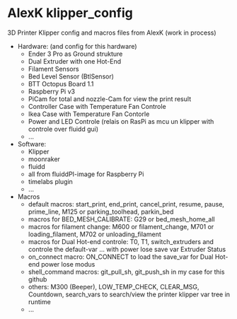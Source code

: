 # AlexK klipper_config
3D Printer Klipper config and macros files from AlexK  (work in process)
 - Hardware: (and config for this hardware)
    - Ender 3 Pro as Ground strukture
    - Dual Extruder with one Hot-End
    - Filament Sensors
    - Bed Level Sensor (BtlSensor)
    - BTT Octopus Board 1.1
    - Raspberry Pi v3
    - PiCam for total and nozzle-Cam for view the print result
    - Controller Case with Temperature Fan Controle
    - Ikea Case with Temperature Fan Contorle
    - Power and LED Controle (relais on RasPi as mcu un klipper with controle over fluidd gui)
    - ...
 - Software: 
    - Klipper
    - moonraker 
    - fluidd 
    - all from fluiddPI-image for Raspberry Pi
    - timelabs plugin
    - ...
 - Macros
    - default macros: start_print, end_print, cancel_print, resume, pause, prime_line, M125 or parking_toolhead, parkin_bed
    - macros for BED_MESH_CALIBRATE:  G29 or bed_mesh_home_all
    - macros for filament change: M600 or filament_change, M701 or loading_filament, M702 or unloading_filament
    - macros for Dual Hot-end controle: T0, T1, switch_extruders and controle the default-var ... with power lose save var Extruder Status
    - on_connect macro: ON_CONNECT to load the save_var for Dual Hot-end power lose modus
    - shell_command macros: git_pull_sh, git_push_sh in my case for this github
    - others: M300 (Beeper), LOW_TEMP_CHECK, CLEAR_MSG, Countdown, search_vars to search/view the printer klipper var tree in runtime
    - ...
